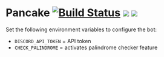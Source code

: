 # Pancake [![Build Status](https://img.shields.io/travis/pgrosslicht/discord-pancake.svg)](https://travis-ci.org/pgrosslicht/discord-pancake) [![](https://images.microbadger.com/badges/version/pdgwien/discord-pancake.svg)](https://microbadger.com/images/pdgwien/discord-pancake "Get your own version badge on microbadger.com") [![](https://images.microbadger.com/badges/image/pdgwien/discord-pancake.svg)](https://microbadger.com/images/pdgwien/discord-pancake "Get your own image badge on microbadger.com")

Set the following environment variables to configure the bot:

* `DISCORD_API_TOKEN` = API token
* `CHECK_PALINDROME` = activates palindrome checker feature